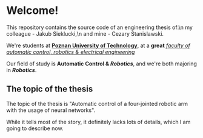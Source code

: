 # Welcome!
This repository contains the source code of an engineering thesis of:\n
my colleague - Jakub Sieklucki,\n
and mine - Cezary Stanislawski.

We're students at [**Poznan University of Technology**](https://put.poznan.pl/en?q=), at a **great** [*faculty of automatic control, robotics & electrical engineering*](https://goo.gl/maps/L2rSoj7zUiYd6xue9)

Our field of study is **Automatic Control & _Robotics_**, and we're both majoring in **_Robotics_**.

## The topic of the thesis
The topic of the thesis is "Automatic control of a four-jointed robotic arm with the usage of neural networks". 

While it tells most of the story, it definitely lacks lots of details, which I am going to describe now.